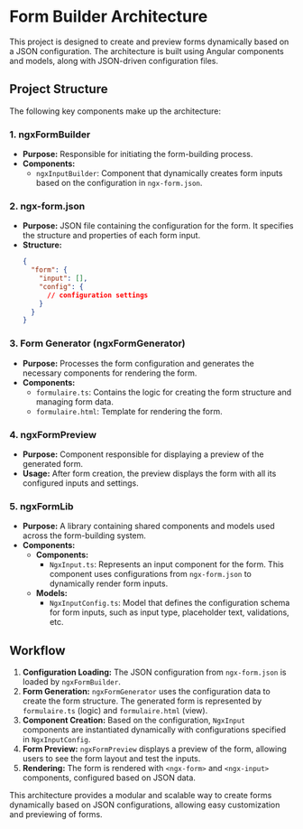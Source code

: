 
# Form Builder Architecture

This project is designed to create and preview forms dynamically based on a JSON configuration. The architecture is built using Angular components and models, along with JSON-driven configuration files.

## Project Structure

The following key components make up the architecture:

### 1. ngxFormBuilder
- **Purpose:** Responsible for initiating the form-building process.
- **Components:**
  - `ngxInputBuilder`: Component that dynamically creates form inputs based on the configuration in `ngx-form.json`.

### 2. ngx-form.json
- **Purpose:** JSON file containing the configuration for the form. It specifies the structure and properties of each form input.
- **Structure:**
  ```json
  {
    "form": {
      "input": [],
      "config": {
        // configuration settings
      }
    }
  }
  ```

### 3. Form Generator (ngxFormGenerator)
- **Purpose:** Processes the form configuration and generates the necessary components for rendering the form.
- **Components:**
  - `formulaire.ts`: Contains the logic for creating the form structure and managing form data.
  - `formulaire.html`: Template for rendering the form.

### 4. ngxFormPreview
- **Purpose:** Component responsible for displaying a preview of the generated form.
- **Usage:** After form creation, the preview displays the form with all its configured inputs and settings.

### 5. ngxFormLib
- **Purpose:** A library containing shared components and models used across the form-building system.
- **Components:**
  - **Components:**
    - `NgxInput.ts`: Represents an input component for the form. This component uses configurations from `ngx-form.json` to dynamically render form inputs.
  - **Models:**
    - `NgxInputConfig.ts`: Model that defines the configuration schema for form inputs, such as input type, placeholder text, validations, etc.

## Workflow

1. **Configuration Loading:** The JSON configuration from `ngx-form.json` is loaded by `ngxFormBuilder`.
2. **Form Generation:** `ngxFormGenerator` uses the configuration data to create the form structure. The generated form is represented by `formulaire.ts` (logic) and `formulaire.html` (view).
3. **Component Creation:** Based on the configuration, `NgxInput` components are instantiated dynamically with configurations specified in `NgxInputConfig`.
4. **Form Preview:** `ngxFormPreview` displays a preview of the form, allowing users to see the form layout and test the inputs.
5. **Rendering:** The form is rendered with `<ngx-form>` and `<ngx-input>` components, configured based on JSON data.


This architecture provides a modular and scalable way to create forms dynamically based on JSON configurations, allowing easy customization and previewing of forms.
